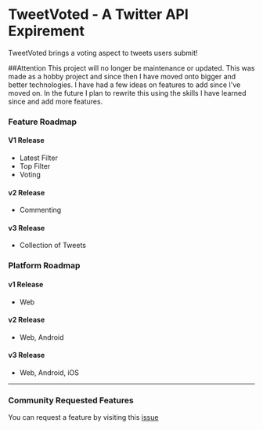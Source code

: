 # TweetVoted - A Twitter API Expirement

TweetVoted brings a voting aspect to tweets users submit!

##Attention
This project will no longer be maintenance or updated. This was made as a hobby project and since then I have moved onto bigger and better technologies. I have had a few ideas on features to add since I've moved on. In the future I plan to rewrite this using the skills I have learned since and add more features.

### Feature Roadmap
#### V1 Release

- Latest Filter
- Top Filter
- Voting


#### v2 Release

- Commenting

#### v3 Release

- Collection of Tweets


### Platform Roadmap
#### v1 Release

- Web

#### v2 Release

- Web, Android

#### v3 Release

- Web, Android, iOS

---
### Community Requested Features
You can request a feature by visiting this [issue](https://github.com/NoahVlncrt/TweetVoted/issues/1)
